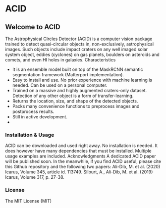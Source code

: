 # ACID

## Welcome to ACID

The Astrophysical CIrcles Detector (ACID) is a computer vision package trained to detect quasi-circular objects in, non-exclusively, astrophysical images. Such objects include impact craters on any well imaged solar system object, eddies (cyclones) on gas planets, boulders on asteroids and comets, and even HI holes in galaxies. 
Characteristics 
- It is an ensemble model built on top of the MaskRCNN semantic segmentation framework (Matterport implementation). 
- Easy to install and use. No prior experience with machine learning is needed. Can be used on a personal computer.
- Trained on a massive and highly augmented craters-only dataset. Detection of any other object is a form of transfer-learning.
- Returns the location, size, and shape of the detected objects. 
- Packs many convenience functions to preprocess images and postprocess results. 
- Still in active development. 
- 
### Installation & Usage
ACID can be downloaded and used right away. No installation is needed. It does however have many dependencies that must be installed. Multiple usage examples are included. 
Acknowledgments
A dedicated ACID paper will be published soon. In the meanwhile, if you find ACID useful, please cite this Github repository and the following two papers:
Ali-Dib, M. et al. (2020) Icarus, Volume 345, article id. 113749.
Silburt, A., Ali-Dib, M. et al. (2019) Icarus, Volume 317, p. 27-38.

### License
The MIT License (MIT)

